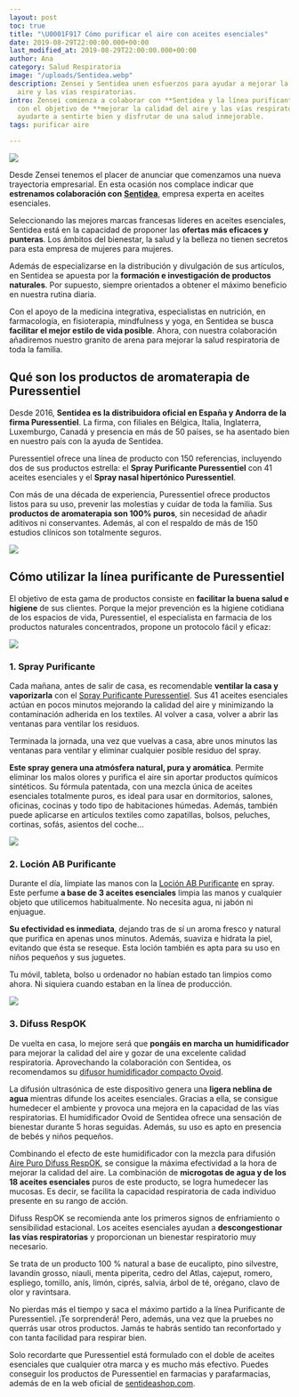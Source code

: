 ```yaml
---
layout: post
toc: true
title: "\U0001F917 Cómo purificar el aire con aceites esenciales"
date: 2019-08-29T22:00:00.000+00:00
last_modified_at: 2019-08-29T22:00:00.000+00:00
author: Ana
category: Salud Respiratoria
image: "/uploads/Sentidea.webp"
description: Zensei y Sentidea unen esfuerzos para ayudar a mejorar la calidad del
  aire y las vías respiratorias.
intro: Zensei comienza a colaborar con **Sentidea y la línea purificante de Puressentiel**
  con el objetivo de **mejorar la calidad del aire y las vías respiratorias**. Queremos
  ayudarte a sentirte bien y disfrutar de una salud inmejorable.
tags: purificar aire

---
```

![](/uploads/Sentidea.webp)

Desde Zensei tenemos el placer de anunciar que comenzamos una nueva trayectoria empresarial. En esta ocasión nos complace indicar que **estrenamos colaboración con** [**Sentidea**](https://sentideashop.com/es/?utm_source=zenseiapp&utm_medium=blog&utm_campaign=pure-essential), empresa experta en aceites esenciales.

Seleccionando las mejores marcas francesas líderes en aceites esenciales, Sentidea está en la capacidad de proponer las **ofertas más eficaces y punteras**. Los ámbitos del bienestar, la salud y la belleza no tienen secretos para esta empresa de mujeres para mujeres.

Además de especializarse en la distribución y divulgación de sus artículos, en Sentidea se apuesta por la **formación e investigación de productos naturales**. Por supuesto, siempre orientados a obtener el máximo beneficio en nuestra rutina diaria.

Con el apoyo de la medicina integrativa, especialistas en nutrición, en farmacología, en fisioterapia, mindfulness y yoga, en Sentidea se busca **facilitar el mejor estilo de vida posible**. Ahora, con nuestra colaboración añadiremos nuestro granito de arena para mejorar la salud respiratoria de toda la familia.

## Qué son los productos de aromaterapia de Puressentiel

Desde 2016, **Sentidea es la distribuidora oficial en España y Andorra de la firma Puressentiel**. La firma, con filiales en Bélgica, Italia, Inglaterra, Luxemburgo, Canadá y presencia en más de 50 países, se ha asentado bien en nuestro país con la ayuda de Sentidea.

Puressentiel ofrece una línea de producto con 150 referencias, incluyendo dos de sus productos estrella: el **Spray Purificante Puressentiel** con 41 aceites esenciales y el **Spray nasal hipertónico Puressentiel**.

Con más de una década de experiencia, Puressentiel ofrece productos listos para su uso, prevenir las molestias y cuidar de toda la familia. Sus **productos de aromaterapia son 100% puros**, sin necesidad de añadir aditivos ni conservantes. Además, al con el respaldo de más de 150 estudios clínicos son totalmente seguros.

![](/uploads/Puressentiel.webp)

## Cómo utilizar la línea purificante de Puressentiel

El objetivo de esta gama de productos consiste en **facilitar la buena salud e higiene** de sus clientes. Porque la mejor prevención es la higiene cotidiana de los espacios de vida, Puressentiel, el especialista en farmacia de los productos naturales concentrados, propone un protocolo fácil y eficaz:

![](/uploads/PURIFYING_Spray41_75ml_FR-EN_plante-xprime.webp)

### 1. Spray Purificante

Cada mañana, antes de salir de casa, es recomendable **ventilar la casa y vaporizarla** con el [Spray Purificante Puressentiel](https://sentideashop.com/es/purificante/396-spray-aereo-purificante-puressentiel-75-ml.html?utm_source=zenseiapp&utm_medium=blog&utm_campaign=pure-essential). Sus 41 aceites esenciales actúan en pocos minutos mejorando la calidad del aire y minimizando la contaminación adherida en los textiles. Al volver a casa, volver a abrir las ventanas para ventilar los residuos.

Terminada la jornada, una vez que vuelvas a casa, abre unos minutos las ventanas para ventilar y eliminar cualquier posible residuo del spray.

**Este spray genera una atmósfera natural, pura y aromática**. Permite eliminar los malos olores y purifica el aire sin aportar productos químicos sintéticos. Su fórmula patentada, con una mezcla única de aceites esenciales totalmente puros, es ideal para usar en dormitorios, salones, oficinas, cocinas y todo tipo de habitaciones húmedas. Además, también puede aplicarse en artículos textiles como zapatillas, bolsos, peluches, cortinas, sofás, asientos del coche…

![](/uploads/locion_970x760_80_NL.webp)

### 2. Loción AB Purificante

Durante el día, límpiate las manos con la [Loción AB Purificante](https://sentideashop.com/es/purificante/402-locion-ab-purificante-puressentiel-80-ml.html?utm_source=zenseiapp&utm_medium=blog&utm_campaign=pure-essential) en spray. Este perfume **a base de 3 aceites esenciales** limpia las manos y cualquier objeto que utilicemos habitualmente. No necesita agua, ni jabón ni enjuague.

**Su efectividad es inmediata**, dejando tras de sí un aroma fresco y natural que purifica en apenas unos minutos. Además, suaviza e hidrata la piel, evitando que ésta se reseque. Esta loción también es apta para su uso en niños pequeños y sus juguetes.

Tu móvil, tableta, bolso u ordenador no habían estado tan limpios como ahora. Ni siquiera cuando estaban en la línea de producción.

![](/uploads/ASSAINISSANT_DiffuseAirPur_FR-EN.webp)

### 3. Difuss RespOK

De vuelta en casa, lo mejore será que **pongáis en marcha un humidificador** para mejorar la calidad del aire y gozar de una excelente calidad respiratoria. Aprovechando la colaboración con Sentidea, os recomendamos su [difusor humidificador compacto Ovoid](https://sentideashop.com/es/difusion/680-difusor-humidificador-compacto-ovoid.html?utm_source=zenseiapp&utm_medium=blog&utm_campaign=pure-essential).

La difusión ultrasónica de este dispositivo genera una **ligera neblina de agua** mientras difunde los aceites esenciales. Gracias a ella, se consigue humedecer el ambiente y provoca una mejora en la capacidad de las vías respiratorias. El humidificador Ovoid de Sentidea ofrece una sensación de bienestar durante 5 horas seguidas. Además, su uso es apto en presencia de bebés y niños pequeños.

Combinando el efecto de este humidificador con la mezcla para difusión [Aire Puro Difuss RespOK](https://sentideashop.com/es/difusion/413-difuss-respok-puressentiel-30-ml.html?utm_source=zenseiapp&utm_medium=blog&utm_campaign=pure-essential), se consigue la máxima efectividad a la hora de mejorar la calidad del aire. La combinación de **microgotas de agua y de los 18 aceites esenciales** puros de este producto, se logra humedecer las mucosas. Es decir, se facilita la capacidad respiratoria de cada individuo presente en su rango de acción.

Difuss RespOK se recomienda ante los primeros signos de enfriamiento o sensibilidad estacional. Los aceites esenciales ayudan a **descongestionar las vías respiratorias** y proporcionan un bienestar respiratorio muy necesario.

Se trata de un producto 100 % natural a base de eucalipto, pino silvestre, lavandín grosso, niauli, menta piperita, cedro del Atlas, cajeput, romero, espliego, tomillo, anís, limón, ciprés, salvia, árbol de té, orégano, clavo de olor y ravintsara.

No pierdas más el tiempo y saca el máximo partido a la línea Purificante de Puressentiel. ¡Te sorprenderá! Pero, además, una vez que la pruebes no querrás usar otros productos. Jamás te habrás sentido tan reconfortado y con tanta facilidad para respirar bien.

Solo recordarte que Puressentiel está formulado con el doble de aceites esenciales que cualquier otra marca y es mucho más efectivo. Puedes conseguir los productos de Puressentiel en farmacias y parafarmacias, además de en la web oficial de [sentideashop.com](http://sentideashop.com/es/?utm_source=zenseiapp&utm_medium=blog&utm_campaign=pure-essential).